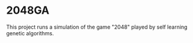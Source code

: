 # 2048GA
This project runs a simulation of the game "2048" played by self learning genetic algorithms.
